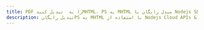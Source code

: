 ---title: PDF را به  تبدیل کنیدMHTML، PS به MHTML مبدل رایگان یا Nodejs SDKdescription: تبدیل رایگانPS به MHTML با استفاده از Nodejs Cloud APIs & SDK همچنین اسناد PDF را در Cloud ایجاد، ویرایش و رندر کنید.---